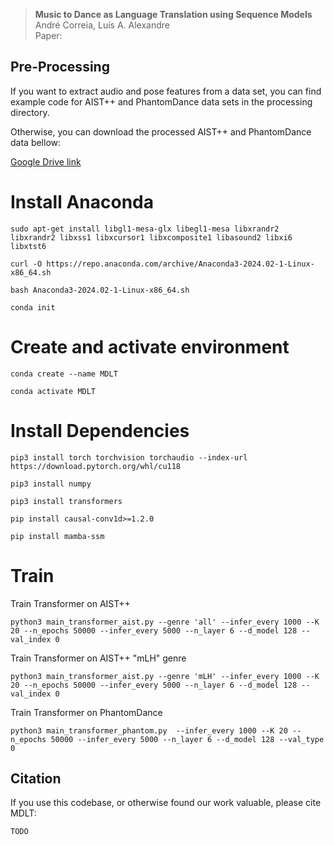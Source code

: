 > **Music to Dance as Language Translation using Sequence Models**\
> André Correia, Luís A. Alexandre\
> Paper: 

## Pre-Processing

If you want to extract audio and pose features from a data set, you can find example code for AIST++ and PhantomDance data sets in the processing directory.

Otherwise, you can download the processed AIST++ and PhantomDance data bellow:

[Google Drive link](https://drive.google.com/drive/folders/16Uvp6rbyzLh0PFx_hG8v3sJTZqK5iWPC?usp=drive_link)

# Install Anaconda
```
sudo apt-get install libgl1-mesa-glx libegl1-mesa libxrandr2 libxrandr2 libxss1 libxcursor1 libxcomposite1 libasound2 libxi6 libxtst6

curl -O https://repo.anaconda.com/archive/Anaconda3-2024.02-1-Linux-x86_64.sh

bash Anaconda3-2024.02-1-Linux-x86_64.sh

conda init
```

# Create and activate environment
```
conda create --name MDLT

conda activate MDLT
```

# Install Dependencies
```
pip3 install torch torchvision torchaudio --index-url https://download.pytorch.org/whl/cu118

pip3 install numpy

pip3 install transformers

pip install causal-conv1d>=1.2.0

pip install mamba-ssm
```

# Train

Train Transformer on AIST++

```
python3 main_transformer_aist.py --genre 'all' --infer_every 1000 --K 20 --n_epochs 50000 --infer_every 5000 --n_layer 6 --d_model 128 --val_index 0
```

Train Transformer on AIST++ "mLH" genre

```
python3 main_transformer_aist.py --genre 'mLH' --infer_every 1000 --K 20 --n_epochs 50000 --infer_every 5000 --n_layer 6 --d_model 128 --val_index 0
```

Train Transformer on PhantomDance

```
python3 main_transformer_phantom.py  --infer_every 1000 --K 20 --n_epochs 50000 --infer_every 5000 --n_layer 6 --d_model 128 --val_type 0
```

## Citation

If you use this codebase, or otherwise found our work valuable, please cite MDLT:
```
TODO
```
